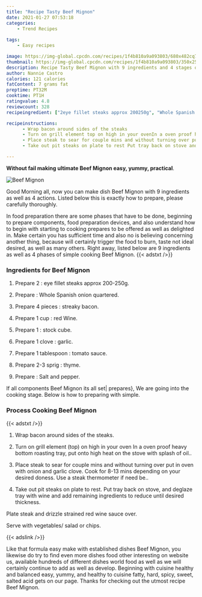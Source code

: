 ```yaml
---
title: "Recipe Tasty Beef Mignon"
date: 2021-01-27 07:53:18
categories:
    - Trend Recipes
    
tags:
    - Easy recipes

image: https://img-global.cpcdn.com/recipes/1f4b810a9a093803/680x482cq70/beef-mignon-recipe-main-photo.jpg
thumbnail: https://img-global.cpcdn.com/recipes/1f4b810a9a093803/350x250cq70/beef-mignon-recipe-main-photo.jpg
description: Recipe Tasty Beef Mignon with 9 ingredients and 4 stages of easy cooking.
author: Nannie Castro
calories: 121 calories
fatContent: 7 grams fat
preptime: PT32M
cooktime: PT1H
ratingvalue: 4.8
reviewcount: 328
recipeingredient: ["2eye fillet steaks approx 200250g", "Whole Spanish onion quartered", "4 piecesstreaky bacon", "1 cupred Wine", "1stock cube", "1 clovegarlic", "1 tablespoontomato sauce", "2-3 sprigthyme", "Salt and pepper"]

recipeinstructions: 
      - Wrap bacon around sides of the steaks 
      - Turn on grill element top on high in your ovenIn a oven proof heavy bottom roasting tray put onto high heat on the stove with splash of oil 
      - Place steak to sear for couple mins and without turning over put in oven with onion and garlic clove Cook for 813 mins depending on your desired doness Use a steak thermometer if need be 
      - Take out pit steaks on plate to rest Put tray back on stove and deglaze tray with wine and add remaining ingredients to reduce until desired thickness Plate steak and drizzle strained red wine sauce over Serve with vegetables salad or chips

---
```




**Without fail making ultimate Beef Mignon easy, yummy, practical**. 


![Beef Mignon](https://img-global.cpcdn.com/recipes/1f4b810a9a093803/680x482cq70/beef-mignon-recipe-main-photo.jpg "Beef Mignon")




Good Morning all, now you can make dish Beef Mignon with 9 ingredients as well as 4 actions. Listed below this is exactly how to prepare, please carefully thoroughly.

In food preparation there are some phases that have to be done, beginning to prepare components, food preparation devices, and also understand how to begin with starting to cooking prepares to be offered as well as delighted in. Make certain you has sufficient time and also no is believing concerning another thing, because will certainly trigger the food to burn, taste not ideal desired, as well as many others. Right away, listed below are 9 ingredients as well as 4 phases of simple cooking Beef Mignon.
{{< adstxt />}}

### Ingredients for Beef Mignon


1. Prepare 2 : eye fillet steaks approx 200-250g.

1. Prepare  : Whole Spanish onion quartered.

1. Prepare 4 pieces : streaky bacon.

1. Prepare 1 cup : red Wine.

1. Prepare 1 : stock cube.

1. Prepare 1 clove : garlic.

1. Prepare 1 tablespoon : tomato sauce.

1. Prepare 2-3 sprig : thyme.

1. Prepare  : Salt and pepper.



If all components Beef Mignon its all set| prepares}, We are going into the cooking stage. Below is how to preparing with simple.

### Process Cooking Beef Mignon

{{< adstxt />}}


1. Wrap bacon around sides of the steaks.



1. Turn on grill element (top) on high in your oven
In a oven proof heavy bottom roasting tray, put onto high heat on the stove with splash of oil..



1. Place steak to sear for couple mins and without turning over put in oven with onion and garlic clove. 
Cook for 8-13 mins depending on your desired doness. Use a steak thermometer if need be..



1. Take out pit steaks on plate to rest. Put tray back on stove, and deglaze tray with wine and add remaining ingredients to reduce until desired thickness. 

Plate steak and drizzle strained red wine sauce over. 

Serve with vegetables/ salad or chips.





{{< adslink />}}

Like that formula easy make with established dishes Beef Mignon, you likewise do try to find even more dishes food other interesting on website us, available hundreds of different dishes world food as well as we will certainly continue to add as well as develop. Beginning with cuisine healthy and balanced easy, yummy, and healthy to cuisine fatty, hard, spicy, sweet, salted acid gets on our page. Thanks for checking out the utmost recipe Beef Mignon.
